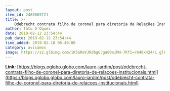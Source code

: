 ```yaml
---
layout: post
item_id: 2488065721
title: >-
    Odebrecht contrata filho de coronel para diretoria de Relações Institucionais : Lauro Jardim
author: Tatu D'Oquei
date: 2019-02-12 23:54:44
pub_date: 2019-02-12 23:54:44
time_added: 2019-02-10 06:40:00
category: avisamos
image: https://s2.glbimg.com/1K5GReVJRdbgGJga00oiMH-7KfI=/640x424/i.glbimg.com/og/ig/infoglobo1/f/original/2019/02/08/76618977_pa_sao_paulo_sp_08-05-2018_-_sede_da_odebrecht_no_bairro_do_butanta_em_sao_paulo._fot.jpg
---
```


**Link:** [https://blogs.oglobo.globo.com/lauro-jardim/post/odebrecht-contrata-filho-de-coronel-para-diretoria-de-relacoes-institucionais.html](https://blogs.oglobo.globo.com/lauro-jardim/post/odebrecht-contrata-filho-de-coronel-para-diretoria-de-relacoes-institucionais.html)

